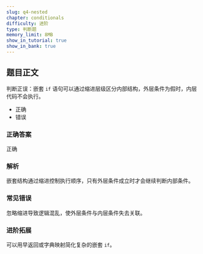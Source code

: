 ```yaml
---
slug: q4-nested
chapter: conditionals
difficulty: 进阶
type: 判断题
memory_limit: 8MB
show_in_tutorial: true
show_in_bank: true
---
```

## 题目正文
判断正误：嵌套 `if` 语句可以通过缩进层级区分内部结构，外层条件为假时，内层代码不会执行。
- 正确
- 错误

### 正确答案
正确

### 解析
嵌套结构通过缩进控制执行顺序，只有外层条件成立时才会继续判断内部条件。

### 常见错误
忽略缩进导致逻辑混乱，使外层条件与内层条件失去关联。

### 进阶拓展
可以用早返回或字典映射简化复杂的嵌套 `if`。
